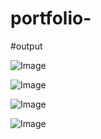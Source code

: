 # portfolio-

#output

![Image](https://github.com/user-attachments/assets/2e0668e0-27a4-4a69-a728-54a6019b47cf)

![Image](https://github.com/user-attachments/assets/4b618c18-caee-4caa-a7f9-5104697abd04)

![Image](https://github.com/user-attachments/assets/7aff1f06-73d8-4dbc-92cb-78b9c27f77a1)

![Image](https://github.com/user-attachments/assets/5a91b98c-3c6c-4adf-82f1-52e51a6b5299)
